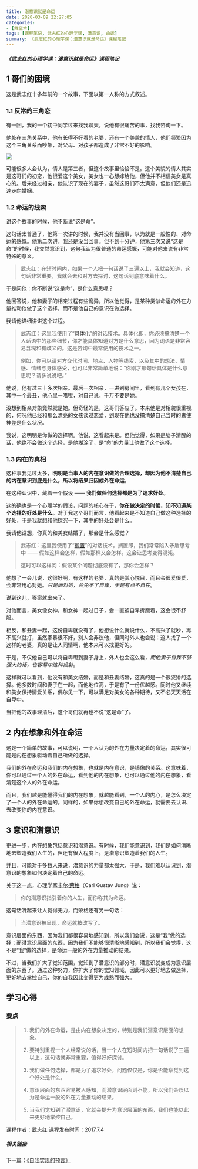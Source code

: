```yaml
---
title: 潜意识就是命运
date: 2020-03-09 22:27:05
categories:
- [舞空术]
tags: [课程笔记, 武志红的心理学课, 潜意识, 命运]
summary: 《武志红的心理学课：潜意识就是命运》课程笔记
---
```


##### 《武志红的心理学课：潜意识就是命运》课程笔记

## 1 哥们的困境

这是武志红十多年前的一个故事，下面以第一人称的方式叙述。

### 1.1 反常的三角恋

有一回，我的一个初中同学过来找我聊天，说他有很痛苦的事，找我咨询一下。

他处在三角关系中，他有长得不好看的老婆，还有一个美貌的情人，他们频繁因为这个三角关系而吵架，对父母、对孩子都造成了非常不好的影响。

![](http://static.sunyt.site/ka-tong-fu-qi-chao-jia.jpg)

可能很多人会认为，情人是第三者，但这个故事里恰恰不是。这个美貌的情人其实是这哥们的初恋，他很爱这个美女，美女也一心想嫁给他，但他并不相信美女是真心的。后来经过相亲，他认识了现在的妻子，虽然这哥们不太满意，但他们还是迅速走向婚姻。

### 1.2 命运的线索

讲这个故事的时候，他不断说“这是命”。

这句话太普通了，他第一次讲的时候，我并没有当回事，以为就是一般性的、对命运的感慨。他第二次讲，我还是没当回事。但不到十分钟，他第三次又说“这是命”的时候，我突然意识到，这句我认为很普通的命运感慨，可能对他来说有非常特殊的意义。

> 武志红：在短时间内，如果一个人把一句话说了三遍以上，我就会知道，这句话非常重要，我就会去和对方去探讨，这句话到底意味着什么。

于是问他：你不断说“这是命”，是什么意思呢？

他回答说，他和妻子的相亲过程有些诡异，所以他觉得，是某种类似命运的外在力量推动他做了这个选择，而不是他自己的意识在做选择。

我请他详细讲讲这个过程。

> 武志红：这里我使用了“[具体化](/tools/knowledge-handbook/#ju-ti-hua)”的对话技术。具体化即，你必须搞清楚一个人话语中的那些细节，你才能具体知道对方是什么意思，因为词语是非常容易含糊和有歧义的。这是咨询中最常使用的技术之一。
>
> 例如，你可以请对方交代时间、地点、人物等线索，以及其中的想法、情感、情绪与身体感受，也可以非常简单地说：“你刚才那句话具体是什么意思呢？请多说说吧。”

他说，他有过三十多次相亲。最后一次相亲，一进到房间里，看到有几个女孩在，其中一个最丑，他心里一咯噔，对自己说，千万不要是她。

没想到相亲对象竟然就是她。但奇怪的是，这哥们答应了。本来他是对相貌很重视的，何况他已经和那么漂亮的女孩谈过恋爱，到现在他也没搞清楚自己当时的鬼使神差是什么状况。

我说，这明明是你做的选择啊。他说，这看起来是。但他觉得，如果是脑子清醒的话，他绝不会做这个选择，是他糊涂了，是“命”的力量让他做了这个选择。

### 1.3 内在的真相

这种事我见过太多，**明明是当事人的内在意识做的合理选择，却因为他不清楚自己的内在意识到底是什么，所以将结果归因成外在命运**。

在这种认识中，藏着一个假设 —— **我们做任何选择都是为了追求好处**。

这的确也是一个心理学的假设，问题的核心在于，**你在做决定的时候，知不知道某个选择的好处是什么**。对于我这个哥们而言，他看起来是不知道自己做这种选择的好处，于是我就想和他探究一下，其中的好处会是什么。

我请他设想，你真的和美女结婚了，那会是什么感觉？

> 武志红：这里我使用了“[搁置](/tools/knowledge-handbook/#ge-zhi)”的对话技术。搁置即，我们常常陷入矛盾思考中 —— 假如这样会怎样，假如那样又会怎样。这会让思考变得混沌。
>
> 这时可以这样问：假设某个问题彻底没有了，那你会怎样？

他想了一会儿说，这很好啊，有这样的老婆，真的是赏心悦目，而且会很爱很爱，会非常用心对她。*只是面对她，会免不了自卑，于是有点不自在*。

说到这儿，答案就出来了。

对他而言，美女像女神，和女神一起过日子，会一直被自卑折磨着，这会很不舒服。

相反，和丑妻一起，这份自卑就没有了，他想说什么就说什么，不高兴了就吵，再不高兴就打，虽然家暴很不好，别人会非议他，但同时外人也会说：这人找了一个这样的老婆，真的是让人同情啊，他本来可以找更好的。

于是，不仅他自己可以将自卑甩到妻子身上，外人也会这么看，*而他妻子自我不够强大的话，也容易中这种投射*。

这样就可以看到，他没有和美女结婚，而是和丑妻结婚，这真的是一个很狡猾的选择。他多数时间和妻子在一起，而他地位高，于是有了一份优越感。同时他又继续和美女保持情爱关系，偶尔见一下，可以满足对美女的各种期待，又不必天天活在自卑中。

当把他的故事理清后，这个哥们就再也不说“这是命”了。

## 2 内在想象和外在命运

这是一个简单的故事，可以说明，一个人认为的外在力量决定着的命运，其实很可能是内在想象驱动着自己所做的选择。

我们的外在命运和我们的内在想象，也就是内在意识，是镜像的关系。这意味着，你可以通过一个人的外在命运，看到他的内在想象，也可以通过他的内在想象，看清楚这个人的外在命运。

而且，我们越是能懂得我们的内在想象，就越能看到，一个人的内心，是怎么决定了一个人的外在命运的。同样的，如果你想改变自己的外在命运，就需要去认识、去改变你的内在意识。

## 3 意识和潜意识

更进一步，内在想象包括意识和潜意识。有时候，我们能意识到，我们是如何清晰地去塑造我们人生的，但还有很大程度上，是潜意识塑造着我们的人生。

并且，可能对于多数人来说，潜意识的力量都太强大，于是，我们难以认识到，潜意识的想象如何决定着自己的命运。

关于这一点，心理学家[卡尔·荣格](/tools/knowledge-handbook/#carl-gustav-jung)（Carl Gustav Jung）说：

> 你的潜意识指引着你的人生，而你称其为命运。

这句话听起来让人觉得无力，而荣格还有另一句话：

> 当潜意识被呈现，命运就被改写了。

意识层面的东西，因为我们都很容易地感知到，所以我们会说，这是“我”做的选择；而潜意识层面的东西，因为我们不能够很清晰地感知到，所以我们会觉得，这不是“我”做的选择，是命运一般的外在力量推动的结果。

不过，当我们扩大了觉知范围，觉知到了潜意识的部分时，潜意识就变成为意识层面的东西了。通过这种努力，你扩大了你的觉知领域，因此可以更好地去做选择，更好地去掌控自己，你的自我因此变得更为成熟而强大。

## 学习心得

### 要点

> 1. 我们的外在命运，是由内在想象决定的，特别是我们潜意识层面的想象。
>
> 2. 要特别重视一个人经常说的话，当一个人在短时间内把一句话说了三遍以上，这句话就非常重要，值得好好探讨。
>
> 3. 我们做任何选择，都是为了追求好处，问题仅仅是，你是否能察觉到这个好处是什么。
>
> 4. 意识层面的东西容易被人感知，而潜意识层面则不能，所以我们会误以为是命运一般的外在力量推动的结果。
>
> 5. 当我们觉知到了潜意识，它就会提升为意识层面的东西，我们也能以此来更好地掌控自己。


课程作者：武志红
课程发布时间：2017.7.4

##### 相关链接

下一篇：[《自我实现的预言》](/online-course-notes/wu-zhi-hong-de-xin-li-xue-ke/20170704_shen-me-shi-zi-wo-shi-xian-de-yu-yan/)
